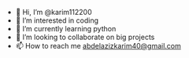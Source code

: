 - 👋 Hi, I’m @karim112200
- 👀 I’m interested in coding
- 🌱 I’m currently learning python
- 💞️ I’m looking to collaborate on big projects
- 📫 How to reach me abdelazizkarim40@gmail.com

<!---
karim112200/karim112200 is a ✨ special ✨ repository because its `README.md` (this file) appears on your GitHub profile.
You can click the Preview link to take a look at your changes.
--->
